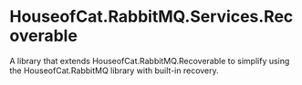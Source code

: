 # HouseofCat.RabbitMQ.Services.Recoverable

A library that extends HouseofCat.RabbitMQ.Recoverable to simplify using the HouseofCat.RabbitMQ library with built-in recovery.
